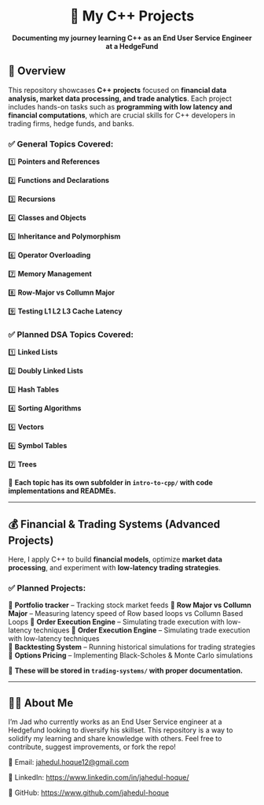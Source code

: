 <h1 align="center">🚀 My C++ Projects</h1>
<p align="center">
  <b>Documenting my journey learning C++ as an End User Service Engineer at a HedgeFund</b>
</p>

## **📌 Overview**
This repository showcases **C++ projects** focused on **financial data analysis, market data processing, and trade analytics**.  Each project includes hands-on tasks such as **programming with low latency and financial computations**, which are crucial skills for C++ developers in trading firms, hedge funds, and banks.

### ✅ General Topics Covered:  

1️⃣ **Pointers and References**   

2️⃣ **Functions and Declarations**  

3️⃣ **Recursions**  

4️⃣ **Classes and Objects** 

5️⃣ **Inheritance and Polymorphism**  

6️⃣ **Operator Overloading**  

7️⃣ **Memory Management**  

8️⃣ **Row-Major vs Collumn Major** 

9️⃣ **Testing L1 L2 L3 Cache Latency** 



### ✅ Planned DSA Topics Covered:  

1️⃣ **Linked Lists** 

2️⃣ **Doubly Linked Lists**  

3️⃣ **Hash Tables**

4️⃣ **Sorting Algorithms**   

5️⃣ **Vectors**  

6️⃣ **Symbol Tables**  

7️⃣ **Trees**  

📌 **Each topic has its own subfolder in `intro-to-cpp/` with code implementations and READMEs.**  

---

## 💰 **Financial & Trading Systems (Advanced Projects)**  

Here, I apply C++ to build **financial models**, optimize **market data processing**, and experiment with **low-latency trading strategies**.  

### ✅ Planned Projects:  

🔹 **Portfolio tracker** – Tracking stock market feeds 
🔹 **Row Major vs Collumn Major** – Measuring latency speed of Row based loops vs Collumn Based Loops
🔹 **Order Execution Engine** – Simulating trade execution with low-latency techniques
🔹 **Order Execution Engine** – Simulating trade execution with low-latency techniques  
🔹 **Backtesting System** – Running historical simulations for trading strategies  
🔹 **Options Pricing** – Implementing Black-Scholes & Monte Carlo simulations  

📌 **These will be stored in `trading-systems/` with proper documentation.**  

---

## 👨‍💻 About Me
I’m Jad who currently works as an End User Service engineer at a Hedgefund looking to diversify his skillset. This repository is a way to solidify my learning and share knowledge with others. Feel free to contribute, suggest improvements, or fork the repo!

📧 Email: jahedul.hoque12@gmail.com

🔗 LinkedIn: https://www.linkedin.com/in/jahedul-hoque/

🚀 GitHub: https://www.github.com/jahedul-hoque
